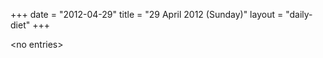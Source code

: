 +++
date = "2012-04-29"
title = "29 April 2012 (Sunday)"
layout = "daily-diet"
+++


\<no entries\>
